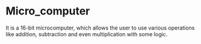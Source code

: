 # Micro_computer
It is a 16-bit microcomputer, which allows the user to use various operations like addition, subtraction and even multiplication with some logic.
